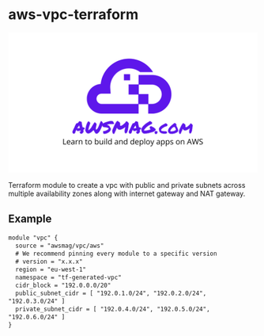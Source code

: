 # aws-vpc-terraform

![awsmag.com](https://raw.githubusercontent.com/awsmag/terraform-aws-vpc/master/AWSMAG.com.png)

Terraform module to create a vpc with public and private subnets across multiple availability zones along with internet gateway and NAT gateway.

## Example

```hcl
module "vpc" {
  source = "awsmag/vpc/aws"
  # We recommend pinning every module to a specific version
  # version = "x.x.x"
  region = "eu-west-1"
  namespace = "tf-generated-vpc"
  cidr_block = "192.0.0.0/20"
  public_subnet_cidr = [ "192.0.1.0/24", "192.0.2.0/24", "192.0.3.0/24" ]
  private_subnet_cidr = [ "192.0.4.0/24", "192.0.5.0/24", "192.0.6.0/24" ]
}
```


